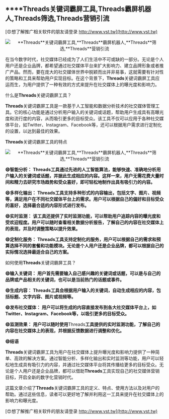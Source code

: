 ## ****Threads**关键词霸屏工具,**Threads**霸屏机器人,**Threads**筛选,**Threads**营销引流**

[😍想了解推广相关软件的朋友请登录 http://www.vst.tw](http://www.vst.tw)

 <center><img src="https://vst.tw/MP4/tuiguang/png/8.png" alt="**Threads**关键词霸屏工具,**Threads**霸屏机器人,**Threads**筛选,**Threads**营销引流"></center>

在当今数字时代，社交媒体已经成为了人们生活中不可或缺的一部分。无论是个人用户还是企业品牌，都希望通过社交媒体平台来扩大影响力、建立品牌形象或者推广产品。然而，要在庞大的社交媒体世界中脱颖而出并非易事，这就需要有针对性的策略和工具来帮助用户实现目标。在这个背景下，**Threads**关键词霸屏工具应运而生，为用户提供了一种有效的方式来提升在社交媒体上的曝光度和影响力。

什么是**Threads**关键词霸屏工具？

**Threads**关键词霸屏工具是一款基于人工智能和数据分析技术的社交媒体管理工具。它的核心功能是通过分析用户输入的关键词或话题，帮助用户生成具有高曝光度和流行度的内容，从而吸引更多的目标受众。该工具不仅可以应用于各种社交媒体平台，如Twitter、Instagram、Facebook等，还可以根据用户需求进行定制化的设置，以达到最佳的效果。

**Threads**关键词霸屏工具的特点

 <center><img src="https://vst.tw/MP4/tuiguang/png/4.png" alt="**Threads**关键词霸屏工具,**Threads**霸屏机器人,**Threads**筛选,**Threads**营销引流"></center>

**😄智能分析： **Threads**工具通过先进的人工智能算法，能够快速、准确地分析用户输入的关键词或话题，并据此生成相应的内容。这样一来，用户无需花费大量时间和精力去研究市场趋势和受众喜好，即可轻松地制作出具有吸引力的内容。**

**😄多样化输出： **Threads**工具支持多种形式的内容输出，包括文字、图片、视频等，满足用户在不同社交媒体平台上的需求。用户可以根据自己的偏好和目标受众的喜好，选择最合适的内容形式进行发布。**

**😄实时监测： 该工具还提供了实时监测功能，可以帮助用户追踪内容的曝光度和受欢迎程度。用户可以随时查看相关数据分析报告，了解自己的内容在社交媒体上的表现，并及时调整策略以提升效果。**

**😄定制化服务： **Threads**工具支持定制化的服务，用户可以根据自己的需求和预算选择不同的套餐和功能模块。无论是个人用户还是企业品牌，都可以根据自己的实际情况选择最适合自己的方案。**

如何使用**Threads**关键词霸屏工具？

**😄输入关键词： 用户首先需要输入自己感兴趣的关键词或话题，可以是与自己的品牌或产品相关的关键词，也可以是当前热门的话题或事件。**

**😄生成内容： **Threads**工具会根据用户输入的关键词，自动生成相应的内容，包括标题、文字内容、图片或视频等。**

**😄发布社交媒体： 用户可以将生成的内容直接发布到各大社交媒体平台上，如Twitter、Instagram、Facebook等，以吸引更多的目标受众。**

**😄监测效果： 用户可以随时使用**Threads**工具提供的实时监测功能，了解自己的内容在社交媒体上的表现，并根据反馈数据进行调整和优化。**

**😄结语**

**Threads**关键词霸屏工具为用户在社交媒体上提升曝光度和影响力提供了一种简单、高效的解决方案。通过智能分析、多样化输出和实时监测等功能，用户可以轻松地生成具有吸引力的内容，并通过社交媒体平台将其传播给更多的目标受众。无论是个人用户还是企业品牌，都可以借助**Threads**工具实现自己的社交媒体营销目标，开启全新的数字化营销时代。

这篇文章介绍了**Threads**关键词霸屏工具的定义、特点、使用方法以及对用户的帮助。通过这些信息，读者可以更好地了解并利用这一工具来提升在社交媒体上的影响力和曝光度。

[😍想了解推广相关软件的朋友请登录 http://www.vst.tw](http://www.vst.tw)



